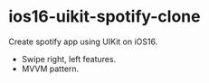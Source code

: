 # ios16-uikit-spotify-clone
Create spotify app using UIKit on iOS16.

- Swipe right, left features.
- MVVM pattern.
